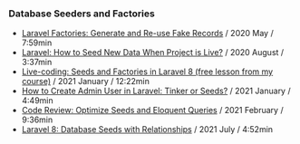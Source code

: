### Database Seeders and Factories

- [Laravel Factories: Generate and Re-use Fake Records](https://www.youtube.com/watch?v=MHBDUJ51Pqs) / 2020 May / 7:59min
- [Laravel: How to Seed New Data When Project is Live?](https://www.youtube.com/watch?v=2wZo54IjtKU) / 2020 August / 3:37min
- [Live-coding: Seeds and Factories in Laravel 8 (free lesson from my course)](https://www.youtube.com/watch?v=qeT0pJJ_GOs) / 2021 January / 12:22min
- [How to Create Admin User in Laravel: Tinker or Seeds?](https://www.youtube.com/watch?v=k9yfGtk1ad4) / 2021 January / 4:49min
- [Code Review: Optimize Seeds and Eloquent Queries](https://www.youtube.com/watch?v=pJe1OUDCOmY) / 2021 February / 9:36min
- [Laravel 8: Database Seeds with Relationships](https://www.youtube.com/watch?v=nUKfqqCjA2I) / 2021 July / 4:52min
